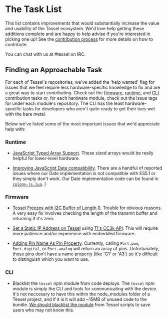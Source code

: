 # The Task List

This list contains improvements that would substantially increase the value and usability of the Tessel ecosystem. We'd love help getting these additions complete and are happy to help advise if you're interested in picking one up! See the [contribution process](./contribution-process.md) for more details on how to contribute.

You can chat with us at #tessel on IRC. 

## Finding an Approachable Task

For each of Tessel's repositories, we've added the 'help wanted' flag for issues that we feel require less hardware-specific knowledge to fix and are a great way to start contributing. Check out the [firmware](https://github.com/tessel/firmware/labels/help%20wanted), [runtime](https://github.com/tessel/runtime/labels/help%20wanted), and [CLI](https://github.com/tessel/cli/labels/help%20wanted) contribution tasks or, for each hardware module, check out the issue tags for under each module's repository. The CLI has the least hardware-specific tasks for developers who aren't quite ready to get their toes wet with the bare metal.

Below we've listed some of the most important issues that we'd appreciate help with:

### Runtime

- [JavaScript Typed Array Support](https://github.com/tessel/runtime/issues/254). These sized arrays would be really helpful for lower-level hardware.

- [Improving JavaScript Date compatibility](https://github.com/tessel/runtime/labels/Date-Incompatibility). There are a handful of reported issues where our Date implementation is not compatible with ES5.1 or they simply don't work. Our Date implementation code can be found in [`colony-js.lua`](https://github.com/tessel/runtime/blob/master/src/colony/lua/colony-js.lua#L1366).
]

### Firmware


- [Tessel Freezes with I2C Buffer of Length 0](https://github.com/tessel/firmware/issues/29). Trouble for obvious reasons. A very easy fix involves checking the length of the transmit buffer and returning if it's zero. 

- [Set a Static IP Address on Tessel](https://github.com/tessel/firmware/issues/35) using [TI's CC3k API](http://processors.wiki.ti.com/index.php/CC3000_Host_Programming_Guide#MAC_Address_update_process.). This will require more patience and/or experience with embedded firmware. 

- [Adding Pin Name As Pin Property](https://github.com/tessel/firmware/issues/30). Currently, calling `Port.pwm`, `Port.digital`, or `Port.analog` will return an array of pins. Unfortunately, those pins don't have a name property (like 'G1' or 'A3') so it's difficult to distinguish which you want to use.

### CLI

- Blacklist the `tessel` npm module from code deploys. The `tessel` npm module is simply the CLI and tools for communicating with the device. It's not neccesary to have this within the node_modules folder of a Tessel project, and if it is it will add ~15MB of unused code to the bundle. [We should blacklist the module](https://github.com/tessel/cli/issues/162) from Tessel scripts to save users who may not know this.
